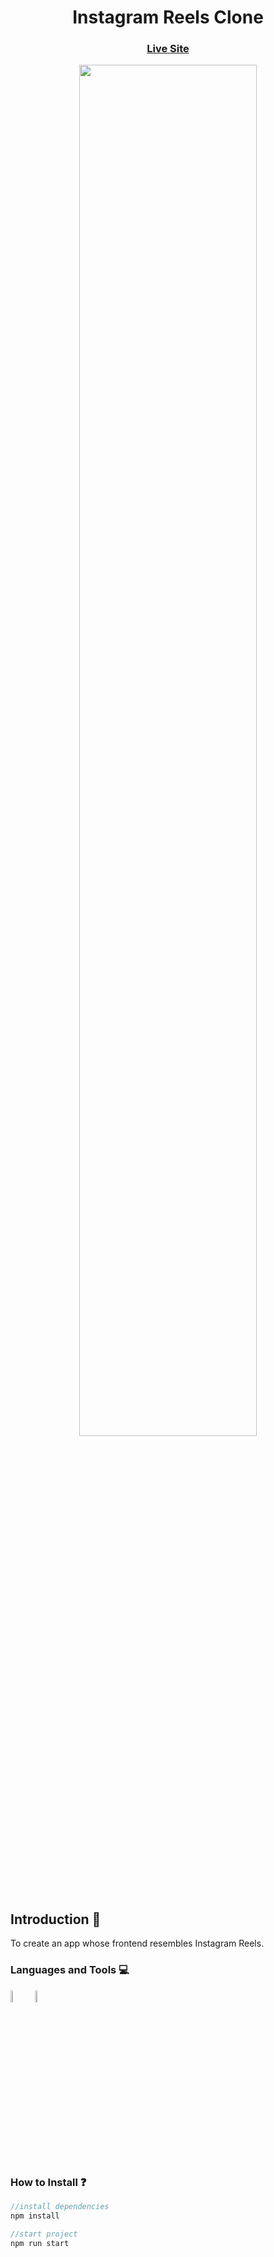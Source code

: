 <h1 align="center">Instagram Reels Clone</h3> 
<p> <a href="https://ig-reels-clone-5f739.web.app/"><h3 align="center" >Live Site</h3></a>
</p>

<p align="center">
<img src="https://i.ibb.co/X5g3jKW/ig-reels-clone.png" height="75%" width="75%" >
</p>

## Introduction 🚀
To create an app whose frontend resembles Instagram Reels.

<h3 align="left">Languages and Tools 💻 </h3>
<p>
<a href="https://reactjs.org/" target="_blank"> <img src="https://cdn4.iconfinder.com/data/icons/logos-3/600/React.js_logo-256.png" alt="c" width="7%" height="7%"/></a>
<a href="https://firebase.google.com/" target="_blank"> <img src="https://img.icons8.com/color/344/google-firebase-console.png" alt="c" width="7%" height="7%"/></a>
</p>

<h3 align="left">How to Install ❓ </h3>

```javascript
//install dependencies
npm install

//start project
npm run start 
```


